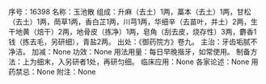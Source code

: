 序号：16398
名称：玉池散
组成：升麻（去土）1两，藁本（去土）1两，甘松（去土）1两，菵草1两，香白芷1两，川芎1两，华细辛（去苗叶，并土）2两，生干地黄（焙干）2两，地骨皮（拣净）1两，皂角（刮去皮，烧存性）3两，麝香1钱（拣去毛，另研细），青盐2两。
出处：《御药院方》卷九。
主治：牙齿垢腻不净洁。
加减：None
功效：None
用法用量：每日早晚揩牙，如常使用。
制备方法：上为细末，入另研者1处，再研匀细。
临床应用：None
各家论述：None
用药禁忌：None
附注：None
